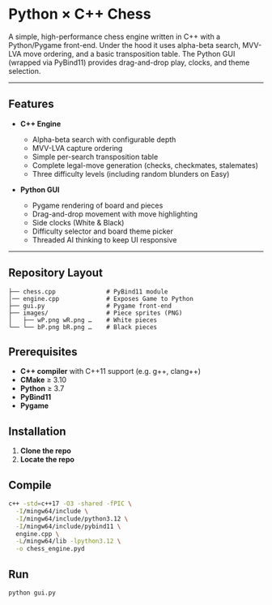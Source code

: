 # Python × C++ Chess

A simple, high-performance chess engine written in C++ with a Python/Pygame front-end. Under the hood it uses alpha-beta search, MVV-LVA move ordering, and a basic transposition table. The Python GUI (wrapped via PyBind11) provides drag-and-drop play, clocks, and theme selection.

---

## Features

- **C++ Engine**  
  - Alpha-beta search with configurable depth  
  - MVV-LVA capture ordering  
  - Simple per-search transposition table  
  - Complete legal-move generation (checks, checkmates, stalemates)  
  - Three difficulty levels (including random blunders on Easy)

- **Python GUI**  
  - Pygame rendering of board and pieces  
  - Drag-and-drop movement with move highlighting  
  - Side clocks (White & Black)  
  - Difficulty selector and board theme picker  
  - Threaded AI thinking to keep UI responsive

---

## Repository Layout

```text
├── chess.cpp              # PyBind11 module
│── engine.cpp             # Exposes Game to Python
├── gui.py                 # Pygame front-end
├── images/                # Piece sprites (PNG)
│   ├── wP.png wR.png …    # White pieces
└── └── bP.png bR.png …    # Black pieces
```
## Prerequisites

- **C++ compiler** with C++11 support (e.g. g++, clang++)  
- **CMake** ≥ 3.10  
- **Python** ≥ 3.7  
- **PyBind11**  
- **Pygame**  

## Installation

1. **Clone the repo**
2. **Locate the repo**

## Compile
```bash
c++ -std=c++17 -O3 -shared -fPIC \
  -I/mingw64/include \
  -I/mingw64/include/python3.12 \
  -I/mingw64/include/pybind11 \
  engine.cpp \
  -L/mingw64/lib -lpython3.12 \
  -o chess_engine.pyd
```
## Run 
```bash
python gui.py
```

